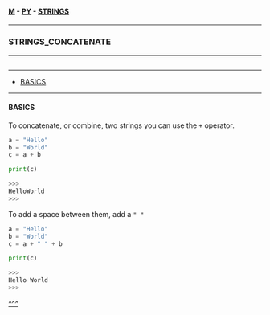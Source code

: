 
#### [M](https://github.com/ttltrk/TTT/blob/master/menu.md) - [PY](https://github.com/ttltrk/TTT/blob/master/PY/PY.md) - [STRINGS](https://github.com/ttltrk/TTT/blob/master/PY/STRINGS/STRINGS.md)

---

### STRINGS_CONCATENATE

---

```

```

---

* [BASICS](#BASICS)

---

#### BASICS

To concatenate, or combine, two strings you can use the ```+``` operator.

```py
a = "Hello"
b = "World"
c = a + b

print(c)

>>>
HelloWorld
>>>
```

To add a space between them, add a ```" "```

```py
a = "Hello"
b = "World"
c = a + " " + b

print(c)

>>>
Hello World
>>>
```

[^^^](#STRINGS_CONCATENATE)

```
